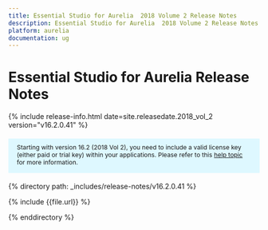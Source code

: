 ```yaml
---
title: Essential Studio for Aurelia  2018 Volume 2 Release Notes
description: Essential Studio for Aurelia  2018 Volume 2 Release Notes
platform: aurelia
documentation: ug
---
```


# Essential Studio for Aurelia Release Notes

{% include release-info.html date=site.releasedate.2018_vol_2  version="v16.2.0.41" %} 


<style>
#license {
    font-size: .88em!important;
margin-top: 1.5em;     margin-bottom: 1.5em;
    background-color: #def8ff;
    padding: 10px 17px 14px;
}
</style>

<div id="license">
Starting with version 16.2 (2018 Vol 2), you need to include a valid license key (either paid or trial key) within your applications. 
Please refer to this <a href="/common/essential-studio/licensing/license-key">help topic</a> for more information.  
</div>

{% directory path: _includes/release-notes/v16.2.0.41 %}

{% include {{file.url}} %}

{% enddirectory %}